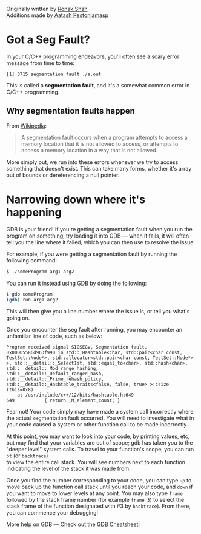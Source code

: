 Originally written by [Ronak Shah](https://ronakshah.org/)\
Additions made by [Aatash Pestonjamasp](https://www.linkedin.com/in/aatash-pestonjamasp)

# Got a Seg Fault?
In your C/C++ programming endeavors, you'll often see a scary error message from time to time:

```
[1] 3715 segmentation fault ./a.out
```

This is called a **segmentation fault**, and it's a somewhat common error in C/C++ programming.

## Why segmentation faults happen
From [Wikipedia](https://en.wikipedia.org/wiki/Segmentation_fault#Overview):

> A segmentation fault occurs when a program attempts to access a memory location that it is not allowed to access, or attempts to access a memory location in a way that is not allowed.

More simply put, we run into these errors whenever we try to access something that doesn't exist. This can take many forms, whether it's array out of bounds or dereferencing a null pointer. 

# Narrowing down where it's happening
GDB is your friend! If you're getting a segmentation fault when you run the program on something, try loading it into GDB — when it fails, it will often tell you the line where it failed, which you can then use to resolve the issue.

For example, if you were getting a segmentation fault by running the following command:

```bash
$ ./someProgram arg1 arg2
```

You can run it instead using GDB by doing the following:

```bash
$ gdb someProgram
(gdb) run arg1 arg2
```

This will then give you a line number where the issue is, or tell you what's going on. 

Once you encounter the seg fault after running, you may encounter an unfamiliar 
line of code, such as below:

```
Program received signal SIGSEGV, Segmentation fault.
0x00005586d963f990 in std::_Hashtable<char, std::pair<char const, TestSet::Node*>, std::allocator<std::pair<char const, TestSet::Node*> >, std::__detail::_Select1st, std::equal_to<char>, std::hash<char>, std::__detail::_Mod_range_hashing, std::__detail::_Default_ranged_hash, std::__detail::_Prime_rehash_policy, std::__detail::_Hashtable_traits<false, false, true> >::size (this=0x8)
    at /usr/include/c++/12/bits/hashtable.h:649
649           { return _M_element_count; }
```

Fear not! Your code simply may have made a system call incorrectly where the 
actual segmentation fault occurred. You will need to investigate what in your code
caused a system or other function call to be made incorrectly.

At this point, you may want to look into your code, by printing values, etc, but
may find that your variables are out of scope; gdb has taken you to the "deeper
level" system calls. To travel to your function's scope, you can run `bt` (or `backtrace`)  
to view the entire call stack. You will see  numbers next to each function indicating 
the level of the stack it was made from. 

Once you find the number corresponding to your code, you can type `up` to move 
back up the function call stack until you reach your code, and `down` if you 
want to move to lower levels at any point. You may also type `frame` followed by 
the stack frame number (for example `frame 3`) to select the stack frame of the function designated with #3 by `backtrace`). From there, you can commence your debugging!


More help on GDB — Check out the [GDB Cheatsheet](GDB%20Cheatsheet.md)!
